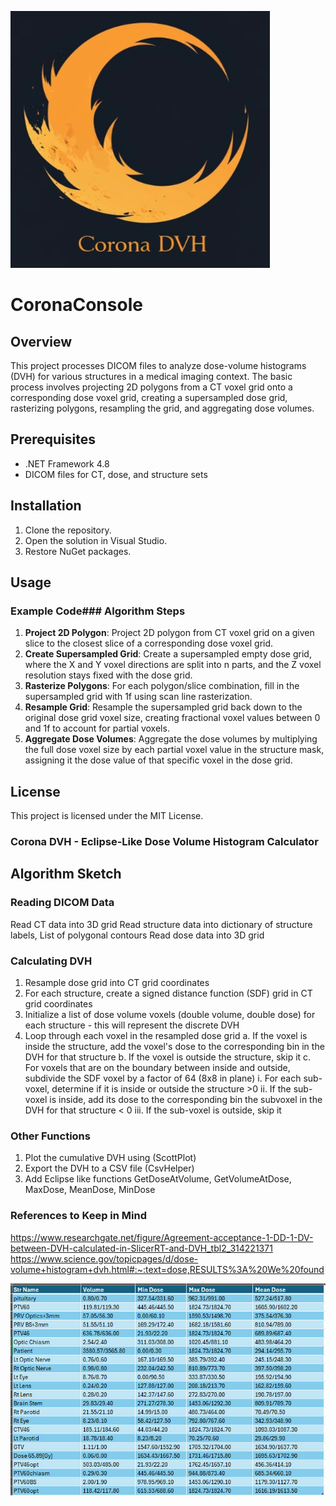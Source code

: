 ![Corona DVH Logo](corona.png)
# CoronaConsole

## Overview

This project processes DICOM files to analyze dose-volume histograms (DVH) for various structures in a medical imaging context. The basic process involves projecting 2D polygons from a CT voxel grid onto a corresponding dose voxel grid, creating a supersampled dose grid, rasterizing polygons, resampling the grid, and aggregating dose volumes.

## Prerequisites

- .NET Framework 4.8
- DICOM files for CT, dose, and structure sets

## Installation

1. Clone the repository.
2. Open the solution in Visual Studio.
3. Restore NuGet packages.

## Usage

### Example Code### Algorithm Steps

1. **Project 2D Polygon**: Project 2D polygon from CT voxel grid on a given slice to the closest slice of a corresponding dose voxel grid.
2. **Create Supersampled Grid**: Create a supersampled empty dose grid, where the X and Y voxel directions are split into n parts, and the Z voxel resolution stays fixed with the dose grid.
3. **Rasterize Polygons**: For each polygon/slice combination, fill in the supersampled grid with 1f using scan line rasterization.
4. **Resample Grid**: Resample the supersampled grid back down to the original dose grid voxel size, creating fractional voxel values between 0 and 1f to account for partial voxels.
5. **Aggregate Dose Volumes**: Aggregate the dose volumes by multiplying the full dose voxel size by each partial voxel value in the structure mask, assigning it the dose value of that specific voxel in the dose grid.

## License

This project is licensed under the MIT License.
### Corona DVH - Eclipse-Like Dose Volume Histogram Calculator

## Algorithm Sketch
### Reading DICOM Data
Read CT data into 3D grid
Read structure data into dictionary of structure labels, List of polygonal contours
Read dose data into 3D grid

### Calculating DVH
1. Resample dose grid into CT grid coordinates
2. For each structure, create a signed distance function (SDF) grid in CT grid coordinates
3. Initialize a list of dose volume voxels (double volume, double dose) for each structure - this will represent the discrete DVH
4. Loop through each voxel in the resampled dose grid
	a. If the voxel is inside the structure, add the voxel's dose to the corresponding bin in the DVH for that structure
	b. If the voxel is outside the structure, skip it
	c. For voxels that are on the boundary between inside and outside, subdivide the SDF voxel by a factor of 64 (8x8 in plane)
		i. For each sub-voxel, determine if it is inside or outside the structure >0
		ii. If the sub-voxel is inside, add its dose to the corresponding bin the subvoxel in the DVH for that structure < 0
		iii. If the sub-voxel is outside, skip it

### Other Functions
1. Plot the cumulative DVH using (ScottPlot)
2. Export the DVH to a CSV file (CsvHelper)
3. Add Eclipse like functions GetDoseAtVolume, GetVolumeAtDose, MaxDose, MeanDose, MinDose

### References to Keep in Mind
https://www.researchgate.net/figure/Agreement-acceptance-1-DD-1-DV-between-DVH-calculated-in-SlicerRT-and-DVH_tbl2_314221371 <br>
https://www.science.gov/topicpages/d/dose-volume+histogram+dvh.html#:~:text=dose,RESULTS%3A%20We%20found

![Corona Results](https://github.com/rexcardan/Corona-DVH/blob/main/CoronaConsole/corona_results_2_20_25.jpg)
